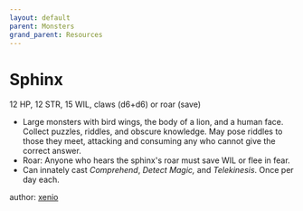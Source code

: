 ```yaml
---
layout: default
parent: Monsters
grand_parent: Resources
---
```


# Sphinx
12 HP, 12 STR, 15 WIL, claws (d6+d6) or roar (save)

- Large monsters with bird wings, the body of a lion, and a human face. Collect puzzles, riddles, and obscure knowledge. May pose riddles to those they meet, attacking and consuming any who cannot give the correct answer.
-   Roar: Anyone who hears the sphinx's roar must save WIL or flee in fear.
-   Can innately cast *Comprehend*, *Detect Magic,* and *Telekinesis*. Once per day each.

author: [xenio](https://xenioinabottle.blogspot.com)
